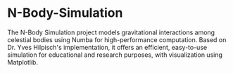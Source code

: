 # N-Body-Simulation
The N-Body Simulation project models gravitational interactions among celestial bodies using Numba for high-performance computation. Based on Dr. Yves Hilpisch's implementation, it offers an efficient, easy-to-use simulation for educational and research purposes, with visualization using Matplotlib.
